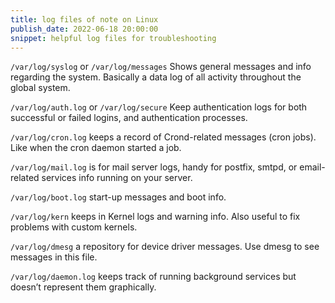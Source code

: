 ```yaml
---
title: log files of note on Linux
publish_date: 2022-06-18 20:00:00
snippet: helpful log files for troubleshooting
---
```

`/var/log/syslog` or `/var/log/messages` Shows general messages and info regarding the system. Basically a data log of all activity throughout the global system.

`/var/log/auth.log` or `/var/log/secure` Keep authentication logs for both successful or failed logins, and authentication processes.

`/var/log/cron.log` keeps a record of Crond-related messages (cron jobs). Like when the cron daemon started a job. 

`/var/log/mail.log` is for mail server logs, handy for postfix, smtpd, or email-related services info running on your server. 

`/var/log/boot.log` start-up messages and boot info. 

`/var/log/kern` keeps in Kernel logs and warning info. Also useful to fix problems with custom kernels. 

`/var/log/dmesg` a repository for device driver messages. Use dmesg to see messages in this file. 

`/var/log/daemon.log` keeps track of running background services but doesn’t represent them graphically.